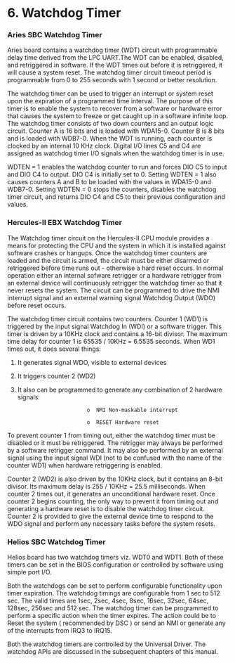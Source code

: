 # 6. Watchdog Timer

### Aries SBC Watchdog Timer

Aries board contains a watchdog timer \(WDT\) circuit with programmable delay time derived from the LPC UART.The WDT can be enabled, disabled, and retriggered in software. If the WDT times out before it is retriggered, it will cause a system reset. The watchdog timer circuit timeout period is programmable from 0 to 255 seconds with 1 second or better resolution.

The watchdog timer can be used to trigger an interrupt or system reset upon the expiration of a programmed time interval. The purpose of this timer is to enable the system to recover from a software or hardware error that causes the system to freeze or get caught up in a software infinite loop. The watchdog timer consists of two down counters and an output logic circuit. Counter A is 16 bits and is loaded with WDA15-0. Counter B is 8 bits and is loaded with WDB7-0. When the WDT is running, each counter is clocked by an internal 10 KHz clock. Digital I/O lines C5 and C4 are assigned as watchdog timer I/O signals when the watchdog timer is in use.

WDTEN = 1 enables the watchdog counter to run and forces DIO C5 to input and DIO C4 to output. DIO C4 is initially set to 0. Setting WDTEN = 1 also causes counters A and B to be loaded with the values in WDA15-0 and WDB7-0. Setting WDTEN = 0 stops the counters, disables the watchdog timer circuit, and returns DIO C4 and C5 to their previous configuration and values.

### Hercules-II EBX Watchdog Timer

The Watchdog timer circuit on the Hercules-II CPU module provides a means for protecting the CPU and the system in which it is installed against software crashes or hangups. Once the watchdog timer counters are loaded and the circuit is armed, the circuit must be either disarmed or retriggered before time runs out - otherwise a hard reset occurs. In normal operation either an internal sofware retrigger or a hardware retrigger from an external device will continuously retrigger the watchdog timer so that it never resets the system. The circuit can be programmed to drive the NMI interrupt signal and an external warning signal Watchdog Output \(WDO\) before reset occurs.

The watchdog timer circuit contains two counters. Counter 1 \(WD1\) is triggered by the input signal Watchdog In \(WDI\) or a software trigger. This timer is driven by a 10KHz clock and contains a 16-bit divisor. The maximum time delay for counter 1 is 65535 / 10KHz = 6.5535 seconds. When WD1 times out, it does several things:

1. It generates signal WDO, visible to external devices 
2. It triggers counter 2 \(WD2\) 
3. It also can be programmed to generate any combination of 2 hardware signals:    

                             o  NMI Non-maskable interrupt 

                             o  RESET Hardware reset

To prevent counter 1 from timing out, either the watchdog timer must be disabled or it must be retriggered. The retrigger may always be performed by a software retrigger command. It may also be performed by an external signal using the input signal WDI \(not to be confused with the name of the counter WD1\) when hardware retriggering is enabled.

Counter 2 \(WD2\) is also driven by the 10KHz clock, but it contains an 8-bit divisor. Its maximum delay is 255 / 10KHz = 25.5 milliseconds. When counter 2 times out, it generates an unconditional hardware reset. Once counter 2 begins counting, the only way to prevent it from timing out and generating a hardware reset is to disable the watchdog timer circuit. Counter 2 is provided to give the external device time to respond to the WDO signal and perform any necessary tasks before the system resets.

### Helios SBC Watchdog Timer

Helios board has two watchdog timers viz. WDT0 and WDT1. Both of these timers can be set in the BIOS configuration or controlled by software using simple port I/O.

Both the watchdogs can be set to perform configurable functionality upon timer expiration. The watchdog timings are configurable from 1 sec to 512 sec. The valid times are 1sec, 2sec, 4sec, 8sec, 16sec, 32sec, 64sec, 128sec, 256sec and 512 sec. The watchdog timer can be programmed to perform a specific action when the timer expires. The action could be to Reset the system \( recommended by DSC \) or send an NMI or generate any of the interrupts from IRQ3 to IRQ15.

Both the watchdog timers are controlled by the Universal Driver. The watchdog APIs are discussed in the subsequent chapters of this manual.

